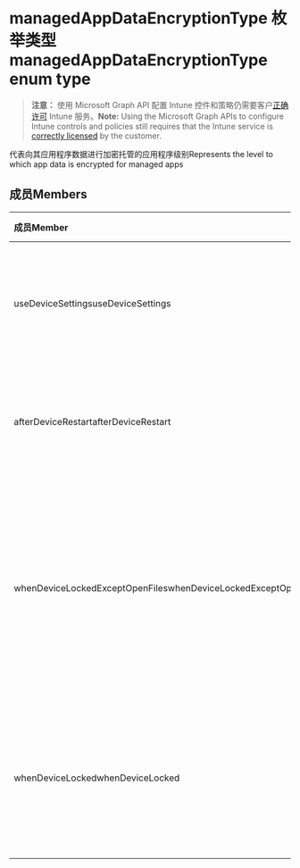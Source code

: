 # <a name="managedappdataencryptiontype-enum-type"></a><span data-ttu-id="18048-101">managedAppDataEncryptionType 枚举类型</span><span class="sxs-lookup"><span data-stu-id="18048-101">managedAppDataEncryptionType enum type</span></span>

> <span data-ttu-id="18048-102">**注意：** 使用 Microsoft Graph API 配置 Intune 控件和策略仍需要客户[正确许可](https://go.microsoft.com/fwlink/?linkid=839381) Intune 服务。</span><span class="sxs-lookup"><span data-stu-id="18048-102">**Note:** Using the Microsoft Graph APIs to configure Intune controls and policies still requires that the Intune service is [correctly licensed](https://go.microsoft.com/fwlink/?linkid=839381) by the customer.</span></span>

<span data-ttu-id="18048-103">代表向其应用程序数据进行加密托管的应用程序级别</span><span class="sxs-lookup"><span data-stu-id="18048-103">Represents the level to which app data is encrypted for managed apps</span></span>
## <a name="members"></a><span data-ttu-id="18048-104">成员</span><span class="sxs-lookup"><span data-stu-id="18048-104">Members</span></span>
|<span data-ttu-id="18048-105">成员</span><span class="sxs-lookup"><span data-stu-id="18048-105">Member</span></span>|<span data-ttu-id="18048-106">值</span><span class="sxs-lookup"><span data-stu-id="18048-106">Value</span></span>|<span data-ttu-id="18048-107">说明</span><span class="sxs-lookup"><span data-stu-id="18048-107">Description</span></span>|
|:---|:---|:---|
|<span data-ttu-id="18048-108">useDeviceSettings</span><span class="sxs-lookup"><span data-stu-id="18048-108">useDeviceSettings</span></span>|<span data-ttu-id="18048-109">0</span><span class="sxs-lookup"><span data-stu-id="18048-109">{0}</span></span>|<span data-ttu-id="18048-110">应用程序数据根据设备默认设置进行加密。</span><span class="sxs-lookup"><span data-stu-id="18048-110">App data is encrypted based on the default settings on the device.</span></span>|
|<span data-ttu-id="18048-111">afterDeviceRestart</span><span class="sxs-lookup"><span data-stu-id="18048-111">afterDeviceRestart</span></span>|<span data-ttu-id="18048-112">1</span><span class="sxs-lookup"><span data-stu-id="18048-112">-1</span></span>|<span data-ttu-id="18048-113">应用程序数据在设备重新启动时进行加密。</span><span class="sxs-lookup"><span data-stu-id="18048-113">App data is encrypted when the device is restarted.</span></span>|
|<span data-ttu-id="18048-114">whenDeviceLockedExceptOpenFiles</span><span class="sxs-lookup"><span data-stu-id="18048-114">whenDeviceLockedExceptOpenFiles</span></span>|<span data-ttu-id="18048-115">2</span><span class="sxs-lookup"><span data-stu-id="18048-115">-2</span></span>|<span data-ttu-id="18048-116">与此策略关联的应用程序数据在设备锁定时进行加密，文件中打开的数据除外</span><span class="sxs-lookup"><span data-stu-id="18048-116">App data associated with this policy is encrypted when the device is locked, except data in files that are open</span></span>|
|<span data-ttu-id="18048-117">whenDeviceLocked</span><span class="sxs-lookup"><span data-stu-id="18048-117">whenDeviceLocked</span></span>|<span data-ttu-id="18048-118">3</span><span class="sxs-lookup"><span data-stu-id="18048-118">-3</span></span>|<span data-ttu-id="18048-119">与此策略关联的应用程序数据在设备锁定时进行加密</span><span class="sxs-lookup"><span data-stu-id="18048-119">App data associated with this policy is encrypted when the device is locked</span></span>|



